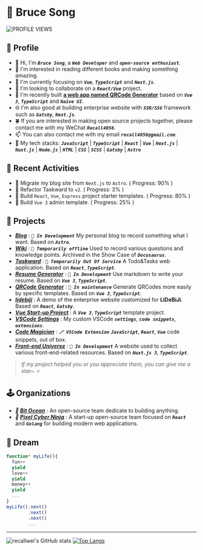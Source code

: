 # 🦁 Bruce Song

![PROFILE VIEWS](https://komarev.com/ghpvc/?username=recallwei&label=PROFILE+VIEWS)

## 🍗 Profile

- 👋 Hi, I'm _**`Bruce Song`**_, a _**`Web Developer`**_ and _**`open-source enthusiast`**_.
- 📖 I'm interested in reading different books and making something amazing.
- 🌱 I'm currently focusing on _**`Vue`**_, _**`TypeScript`**_ and _**`Next.js`**_.
- 💞️ I'm looking to collaborate on a _**`React/Vue`**_ project.
- 🚀 I'm recently built **[a web app named QRCode Generator](https://qrcode.bruceworld.top)** based on _**`Vue 3`**_, _**`TypeScript`**_ and _**`Naive UI`**_.
- 🌐 I'm also good at building enterprise website with _**`SSR/SSG`**_ framework such as _**`Gatsby`**_, _**`Next.js`**_.
- 🍀 If you are interested in making open source projects together, please contact me with my WeChat _**`Recall4056`**_.
- 📫 You can also contact me with my email _**`recall4056@gmail.com`**_.
- 💪 My tech stacks: _**`JavaScript`**_ | _**`TypeScript`**_ | _**`React`**_ | _**`Vue`**_ | _**`Next.js`**_ | _**`Nuxt.js`**_ | _**`Node.js`**_ | _**`HTML`**_ | _**`CSS`**_ | _**`SCSS`**_ | _**`Gatsby`**_ | _**`Astro`**_

## 🌱 Recent Activities

- 🚀 Migrate my blog site from `Next.js` to `Astro`. ( Progress: 90% )
- 🚀 Refactor Taskward to `v2`. ( Progress: 3% )
- 🚀 Build `React`, `Vue`, `Express` project starter templates. ( Progress: 80% )
- 🚀 Build `Vue 3` admin template. ( Progress: 25% )

## 🦄 Projects

- _**[Blog](https://bruceworld.top)**_ : _**`🚧 In Development`**_ My personal blog to record something what I want. Based on _**`Astro`**_.
- _**[Wiki](https://wiki.bruceworld.top)**_ : _**`🚧 Temporarily offline`**_ Used to record various questions and knowledge points. Archived in the Show Case of _**`Docusaurus`**_.
- _**[Taskward](https://taskward.bruceworld.top)**_ : _**`🚧 Temporarily Out Of Service`**_ A Todo&Tasks web application. Based on _**`React`**_, _**`TypeScript`**_.
- _**[Resume Generator](https://resume.bruceworld.top)**_ : _**`🚧 In Development`**_ Use markdown to write your resume. Based on _**`Vue 3`**_, _**`TypeScript`**_.
- _**[QRCode Generator](https://qrcode.bruceworld.top)**_ : _**`🚀 In maintenance`**_ Generate QRCodes more easily by specific templates. Based on _**`Vue 3`**_, _**`TypeScript`**_.
- _**[lidebiji](https://lidebiji-demo.bruceworld.top/media)**_ : A demo of the enterprise website customized for **LiDeBiJi**. Based on _**`React`**_, _**`Gatsby`**_.
- _**[Vue Start-up Project](https://github.com/recallwei/vue-startup-project)**_ : A _**`Vue 3`**_, _**`TypeScript`**_ template project.
- _**[VSCode Settings](https://github.com/recallwei/vscode-settings)**_ : My custom VSCode _**`settings`**_, _**`code snippets`**_, _**`extensions`**_.
- _**[Code Magician](https://github.com/recallwei/code-magician)**_ : _**`🪄 VSCode Extension`**_ _**`JavaScript`**_, _**`React`**_, _**`Vue`**_ code snippets, out of box.
- _**[Front-end Universe](https://front-end-universe.vercel.app)**_ : _**`🚧 In Development`**_ A website used to collect various front-end-related resources. Based on _**`Nuxt.js 3`**_, _**`TypeScript`**_.

> _If my project helped you or you appreciate them, you can give me a star~ ⭐_

## 🕹️ Organizations

- _**🌊 [Bit Ocean](https://github.com/bit-ocean-studio)**_ : An open-source team dedicate to building anything.
- _**🥷 [Pixel Cyber Ninja](https://github.com/pixel-cyber-ninja)**_ : A start-up open-source team focused on _**`React`**_ and _**`Golang`**_ for building modern web applications.

## 💫 Dream

```typescript
function* myLife(){
  fun++
  yield
  love++
  yield
  money++
  yield
  ...
}
myLife().next()
        .next()
        .next()
        ...
```

---

![recallwei's GitHub stats](https://github-readme-stats.vercel.app/api?username=recallwei&count_private=true&theme=react)
[![Top Langs](https://github-readme-stats.vercel.app/api/top-langs/?username=recallwei&layout=compact&theme=react)](https://github.com/recallwei)
